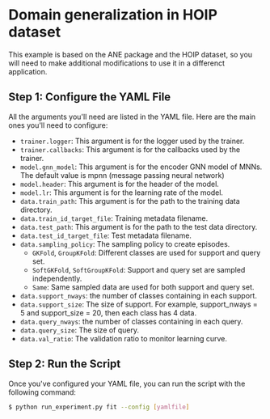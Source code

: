 # Domain generalization in HOIP dataset

This example is based on the ANE package and the HOIP dataset, so you will need to make additional modifications to use it in a differenct application.

## Step 1: Configure the YAML File

All the arguments you'll need are listed in the YAML file. Here are the main ones you'll need to configure:

- `trainer.logger`: This argument is for the logger used by the trainer.
- `trainer.callbacks`: This argument is for the callbacks used by the trainer.
- `model.gnn_model`: This argument is for the encoder GNN model of MNNs. The default value is mpnn (message passing neural network)
- `model.header`: This argument is for the header of the model.
- `model.lr`: This argument is for the learning rate of the model.
- `data.train_path`: This argument is for the path to the training data directory.
- `data.train_id_target_file`: Training metadata filename.
- `data.test_path`: This argument is for the path to the test data directory.
- `data.test_id_target_file`: Test metadata filename.
- `data.sampling_policy`: The sampling policy to create episodes.
    - `GKFold`, `GroupKFold`: Different classes are used for support and query set.
    - `SoftGKFold`, `SoftGroupKFold`: Support and query set are sampled independently.
    - `Same`: Same sampled data are used for both support and query set.
- `data.support_nways`: the number of classes containing in each support.
- `data.support_size`:  The size of support. For example, support_nways = 5 and support_size = 20, then each class has 4 data.
- `data.query_nways`: the number of classes containing in each query.
- `data.query_size`: The size of query.
- `data.val_ratio`: The validation ratio to monitor learning curve.

## Step 2: Run the Script

Once you've configured your YAML file, you can run the script with the following command:

```bash
$ python run_experiment.py fit --config [yamlfile]
```

